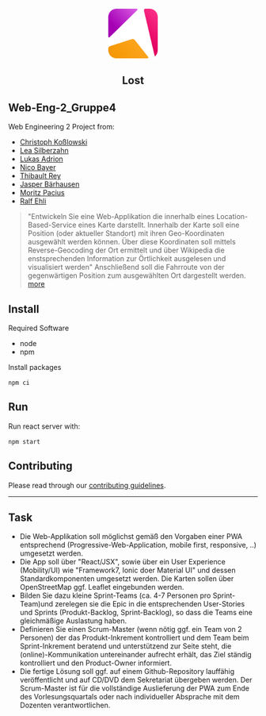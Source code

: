 
<p align="center">
  <img src="docs/lost_logo-512x512.svg" alt="Lost-Logo" width="100">
</p>

<h2 align="center">Lost</h2>

## Web-Eng-2_Gruppe4 

Web Engineering 2 Project from: 
- [Christoph Koßlowski](https://github.com/Chri5K0)
- [Lea Silberzahn](https://github.com/lealabert)
- [Lukas Adrion](https://github.com/LukasAdrion)
- [Nico Bayer](https://github.com/NicoB-Code)
- [Thibault Rey](https://github.com/Thibse)
- [Jasper Bärhausen](https://github.com/Iceman422) 
- [Moritz Pacius](https://github.com/mp1621)
- [Ralf Ehli](https://github.com/Ehlikopter)

> "Entwickeln Sie eine Web-Applikation die innerhalb eines Location-Based-Service eines Karte darstellt. Innerhalb der Karte soll eine Position (oder aktueller Standort) mit ihren Geo-Koordinaten ausgewählt werden können. Über diese Koordinaten soll mittels Reverse-Geocoding der Ort ermittelt und über Wikipedia die enstsprechenden Information zur Örtlichkeit ausgelesen und visualisiert werden" Anschließend soll die Fahrroute von der gegenwärtigen Position zum ausgewählten Ort dargestellt werden. [more](#task)

## Install
Required Software
- node
- npm

Install packages
```console
npm ci
```

## Run
Run react server with:
```console
npm start
```
## Contributing
Please read through our [contributing guidelines](.github/CONTRIBUTING.md).

---
## Task
- Die Web-Applikation soll möglichst gemäß den Vorgaben einer PWA entsprechend (Progressive-Web-Application, mobile first, responsive, ..) umgesetzt werden.
- Die App soll über "React/JSX", sowie über ein User Experience (Mobility/UI) wie "Framework7, Ionic doer Material UI" und dessen Standardkomponenten umgesetzt werden. Die Karten sollen über OpenStreetMap ggf. Leaflet eingebunden werden.
- Bilden Sie dazu kleine Sprint-Teams (ca. 4-7 Personen pro Sprint-Team)und zerelegen sie die Epic in die entsprechenden User-Stories und Sprints (Produkt-Backlog, Sprint-Backlog), so dass die Teams eine gleichmäßige Auslastung haben.
- Definieren Sie einen Scrum-Master (wenn nötig ggf. ein Team von 2 Personen) der das Produkt-Inkrement kontrolliert und dem Team beim Sprint-Inkrement beratend und unterstützend zur Seite steht, die (online)-Kommunikation untereinander aufrecht erhält, das Ziel ständig kontrolliert und den Product-Owner informiert.
- Die fertige Lösung soll ggf. auf einem Github-Repository lauffähig veröffentlicht und auf CD/DVD dem Sekretariat übergeben werden. Der Scrum-Master ist für die vollständige Auslieferung der PWA zum Ende des Vorlesungsquartals oder nach individueller Absprache mit dem Dozenten verantwortlichen.
